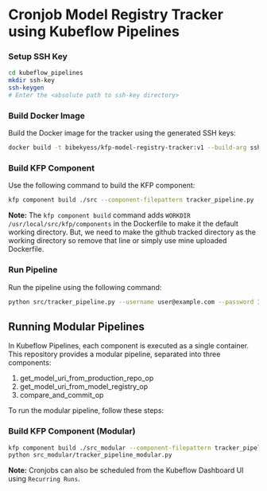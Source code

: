 # Cronjob Model Registry Tracker using Kubeflow Pipelines

### Setup SSH Key

```bash
cd kubeflow_pipelines
mkdir ssh-key
ssh-keygen
# Enter the <absolute path to ssh-key directory>
```

### Build Docker Image
Build the Docker image for the tracker using the generated SSH keys:
```bash
docker build -t bibekyess/kfp-model-registry-tracker:v1 --build-arg ssh_prv_key="$(cat ./ssh-key/id_rsa)" --build-arg ssh_pub_key="$(cat ./ssh-key/id_rsa.pub)" .
```

### Build KFP Component
Use the following command to build the KFP component:
```bash
kfp component build ./src --component-filepattern tracker_pipeline.py --push-image
```
**Note:** The `kfp component build` command adds `WORKDIR /usr/local/src/kfp/components` in the Dockerfile to make it the default working directory. But, we need to make the github tracked directory as the working directory so remove that line or simply use mine uploaded Dockerfile.

### Run Pipeline
Run the pipeline using the following command:
```bash
python src/tracker_pipeline.py --username user@example.com --password 12341234
```


## Running Modular Pipelines
In Kubeflow Pipelines, each component is executed as a single container. This repository provides a modular pipeline, separated into three components:
1) get_model_uri_from_production_repo_op
2) get_model_uri_from_model_registry_op
3) compare_and_commit_op

To run the modular pipeline, follow these steps:

### Build KFP Component (Modular)
```bash
kfp component build ./src_modular --component-filepattern tracker_pipeline_modular.py
python src_modular/tracker_pipeline_modular.py
```

**Note:** Cronjobs can also be scheduled from the Kubeflow Dashboard UI using `Recurring Runs`.